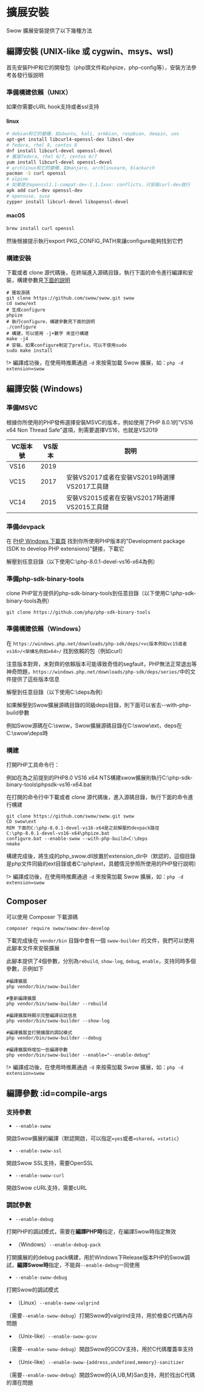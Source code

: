 # 擴展安裝

Swow 擴展安裝提供了以下幾種方法

## 編譯安裝 (UNIX-like 或 cygwin、msys、wsl)

首先安裝PHP和它的開發包（php頭文件和phpize，php-config等），安裝方法參考各發行版説明

### 準備構建依賴（UNIX）

如果你需要cURL hook支持或者ssl支持

#### linux

```bash
# debian和它的變種，如ubuntu, kali, armbian, raspbian, deepin, uos
apt-get install libcurl4-openssl-dev libssl-dev
# fedora, rhel 8, centos 8
dnf install libcurl-devel openssl-devel
# 舊版fedora, rhel 6/7, centos 6/7
yum install libcurl-devel openssl-devel
# archlinux和它的變種，如manjaro, archlinuxarm, blackarch
pacman -S curl openssl
# alpine
# 如果提示openssl1.1-compat-dev-1.1.1xxx: conflicts，只安裝curl-dev就行
apk add curl-dev openssl-dev
# opensuse, suse
zypper install libcurl-devel libopenssl-devel
```

#### macOS

```bash
brew install curl openssl
```

然後根據提示執行export PKG_CONFIG_PATH來讓configure能夠找到它們

### 構建安裝

下載或者 clone 源代碼後，在終端進入源碼目錄，執行下面的命令進行編譯和安裝，構建參數見[下面的説明](#compile-args)

```shell
# 獲取源碼
git clone https://github.com/swow/swow.git swow
cd swow/ext
# 生成configure
phpize
# 執行configure，構建參數見下面的説明
./configure
# 構建，可以使用 -j+數字 來並行構建
make -j4
# 安裝，如果configure制定了prefix，可以不使用sudo
sudo make install
```

!> 編譯成功後，在使用時推薦通過 `-d` 來按需加載 Swow 擴展，如：`php -d extension=swow`

## 編譯安裝 (Windows)

### 準備MSVC

根據你所使用的PHP發佈選擇安裝MSVC的版本，例如使用了PHP 8.0.1的"VS16 x64 Non Thread Safe"選項，則需要選擇VS16，也就是VS2019

| VC版本號 | VS版本 | 説明 |
| - | - | - |
| VS16 | 2019 |  |
| VC15 | 2017 | 安裝VS2017或者在安裝VS2019時選擇VS2017工具鏈 |
| VC14 | 2015 | 安裝VS2015或者在安裝VS2017時選擇VS2015工具鏈 |

### 準備devpack

在 [PHP Windows 下載頁](https://windows.php.net/download/) 找到你所使用PHP版本的"Development package (SDK to develop PHP extensions)"鏈接，下載它

解壓到任意目錄（以下使用C:\php-8.0.1-devel-vs16-x64為例）

### 準備php-sdk-binary-tools

clone PHP官方提供的php-sdk-binary-tools到任意目錄（以下使用C:\php-sdk-binary-tools為例）

```batch
git clone https://github.com/php/php-sdk-binary-tools
```

### 準備構建依賴（Windows）

在 `https://windows.php.net/downloads/php-sdk/deps/<vc版本例如vc15或者vs16>/<架構名例如x64>/` 找到依賴的包（例如curl）

注意版本對齊，未對齊的依賴版本可能導致奇怪的segfault，PHP無法正常退出等神奇問題，`https://windows.php.net/downloads/php-sdk/deps/series/`中的文件提供了這些版本信息

解壓到任意目錄（以下使用C:\deps為例）

如果解壓到Swow擴展源碼目錄的同級deps目錄，則下面可以省去--with-php-build參數

例如Swow源碼在C:\swow，Swow擴展源碼目錄在C:\swow\ext，deps在C:\swow\deps時

### 構建

打開PHP工具命令行：

例如在為之前提到的PHP8.0 VS16 x64 NTS構建swow擴展則執行C:\php-sdk-binary-tools\phpsdk-vs16-x64.bat

在打開的命令行中下載或者 clone 源代碼後，進入源碼目錄，執行下面的命令進行構建

```batch
git clone https://github.com/swow/swow.git swow
CD swow\ext
REM 下面的C:\php-8.0.1-devel-vs16-x64是之前解壓的devpack路徑
C:\php-8.0.1-devel-vs16-x64\phpize.bat
configure.bat --enable-swow --with-php-build=C:\deps
nmake
```

構建完成後，將生成的php_swow.dll放置於extension_dir中（默認的，這個目錄是php文件同級的ext目錄或者C:\php\ext，具體情況參照所使用的PHP發行説明）

!> 編譯成功後，在使用時推薦通過 `-d` 來按需加載 Swow 擴展，如：`php -d extension=swow`

## Composer

可以使用 Composer 下載源碼

```shell
composer require swow/swow:dev-develop
```

下載完成後在 `vendor/bin` 目錄中會有一個 `swow-builder` 的文件，我們可以使用此腳本文件來安裝擴展

此腳本提供了4個參數，分別為`rebuild`, `show-log`, `debug`, `enable`，支持同時多個參數，示例如下

```shell
#編譯擴展
php vendor/bin/swow-builder

#重新編譯擴展
php vendor/bin/swow-builder --rebuild

#編譯擴展時顯示完整編譯日誌信息
php vendor/bin/swow-builder --show-log

#編譯擴展並打開擴展的調試模式
php vendor/bin/swow-builder --debug

#編譯擴展時增加一些編譯參數
php vendor/bin/swow-builder --enable="--enable-debug"
```

!> 編譯成功後，在使用時推薦通過 `-d` 來按需加載 Swow 擴展，如：`php -d extension=swow`

## 編譯參數 :id=compile-args

### 支持參數

* `--enable-swow`

開啟Swow擴展的編譯（默認開啟，可以指定`=yes`或者`=shared`，`=static`）

* `--enable-swow-ssl`

開啟Swow SSL支持，需要OpenSSL

* `--enable-swow-curl`

開啟Swow cURL支持，需要cURL

### 調試參數

* `--enable-debug`

打開PHP的調試模式，需要在**編譯PHP時**指定，在編譯Swow時指定無效

* （Windows）`--enable-debug-pack`

打開擴展的的debug pack構建，用於Windows下Release版本PHP的Swow調試，**編譯Swow時**指定，不能與`--enable-debug`一同使用

* `--enable-swow-debug`

打開Swow的調試模式

* （Linux）`--enable-swow-valgrind`

（需要`--enable-swow-debug`）打開Swow的valgrind支持，用於檢查C代碼內存問題

* （Unix-like）`--enable-swow-gcov`

（需要`--enable-swow-debug`）開啟Swow的GCOV支持，用於C代碼覆蓋率支持

* （Unix-like）`--enable-swow-{address,undefined,memory}-sanitizer`

（需要`--enable-swow-debug`）開啟Swow的{A,UB,M}San支持，用於找出C代碼的潛在問題

